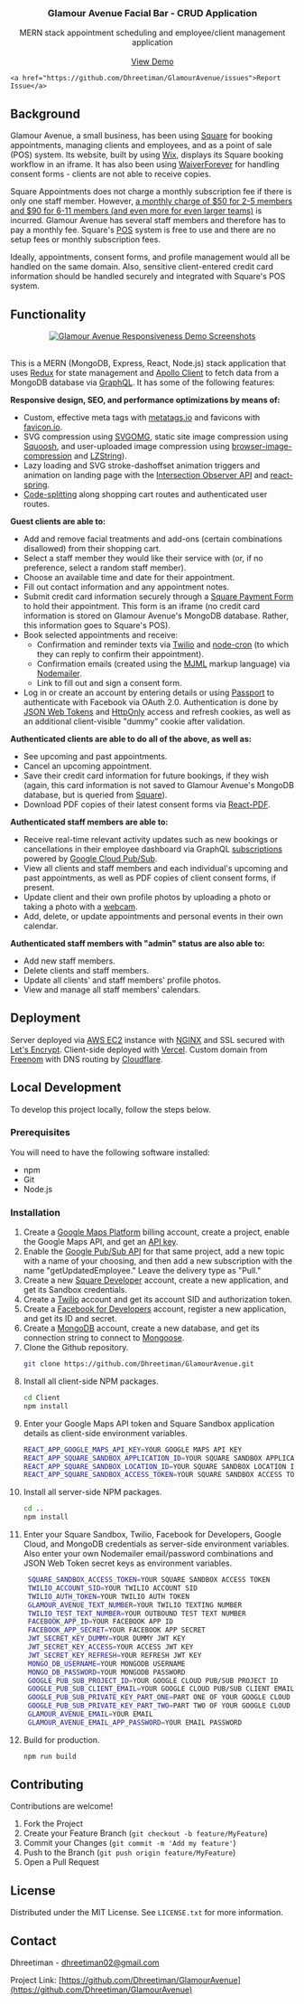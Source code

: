 
<!-- PROJECT LOGO -->
<br />
<p align="center">
  <a href="https://github.com/Dhreetiman/GlamourAvenue">
  </a>

  <h3 align="center">Glamour Avenue Facial Bar - CRUD Application</h3>

  <p align="center">
    MERN stack appointment scheduling and employee/client management application
    <br />
    <br />
    <a href="https://glamour-avenue.vercel.app">View Demo</a>
     
    <a href="https://github.com/Dhreetiman/GlamourAvenue/issues">Report Issue</a> 
  </p>
</p>

## Background

Glamour Avenue, a small business, has been using [Square](https://squareup.com/us/en) for booking appointments, managing clients and employees, and as a point of sale (POS) system. Its website, built by using [Wix](https://www.wix.com/), displays its Square booking workflow
in an iframe. It has also been using [WaiverForever](https://www.waiverforever.com/) for handling consent forms - clients are not able to receive copies.

Square Appointments does not charge a monthly subscription fee if there is only one staff member. However, [a monthly charge of $50 for 2-5 members and $90 for 6-11 members (and even more for even larger teams)](https://squareup.com/help/us/en/article/6238-square-appointments-faqs) is incurred.
Glamour Avenue has several staff members and therefore has to pay a monthly fee. Square's [POS](https://squareup.com/us/en/point-of-sale/software) system is free to use and there are no setup fees or monthly subscription fees.

Ideally, appointments, consent forms, and profile management would all be handled on the same domain. Also, sensitive client-entered credit card information should be handled securely and integrated with Square's POS system.

## Functionality

<p align="center">
<a href="https://glamour-avenue.vercel.app">
    <img  src="Client/src/images/GL_Responsive.png" alt= "Glamour Avenue Responsiveness Demo Screenshots" />
</a>
</span>
<br/ >
<br />

This is a MERN (MongoDB, Express, React, Node.js) stack application that uses [Redux](https://github.com/reduxjs/redux) for state management and [Apollo Client](https://www.npmjs.com/package/apollo-boost) to fetch data from a MongoDB database via [GraphQL](https://graphql.org/). It has some of the following features:

<strong>Responsive design, SEO, and performance optimizations by means of:</strong>

- Custom, effective meta tags with [metatags.io](https://metatags.io/) and favicons with [favicon.io](https://favicon.io/).
- SVG compression using [SVGOMG](https://jakearchibald.github.io/svgomg/), static site image compression using [Squoosh](https://squoosh.app/), and user-uploaded image compression using [browser-image-compression](https://www.npmjs.com/package/browser-image-compression) and [LZString](https://github.com/pieroxy/lz-string)).
- Lazy loading and SVG stroke-dashoffset animation triggers and animation on landing page with the [Intersection Observer API](https://www.npmjs.com/package/react-intersection-observer) and [react-spring](https://www.npmjs.com/package/react-spring).
- [Code-splitting](https://reactjs.org/docs/code-splitting.html) along shopping cart routes and authenticated user routes.

<strong>Guest clients are able to:</strong>

- Add and remove facial treatments and add-ons (certain combinations disallowed) from their shopping cart.
- Select a staff member they would like their service with (or, if no preference, select a random staff member).
- Choose an available time and date for their appointment.
- Fill out contact information and any appointment notes.
- Submit credit card information securely through a [Square Payment Form](https://github.com/square/react-square-payment-form) to hold their appointment. This form is an iframe (no credit card information is stored on Glamour Avenue's MongoDB database. Rather, this information goes to Square's POS).
- Book selected appointments and receive:
  - Confirmation and reminder texts via [Twilio](https://www.npmjs.com/package/twilio) and [node-cron](https://www.npmjs.com/package/node-cron) (to which they can reply to confirm their appointment).
  - Confirmation emails (created using the [MJML](https://github.com/mjmlio/mjml) markup language) via [Nodemailer](https://www.npmjs.com/package/nodemailer).
  - Link to fill out and sign a consent form.
- Log in or create an account by entering details or using [Passport](https://www.npmjs.com/package/passport-facebook) to authenticate with Facebook via OAuth 2.0. Authentication is done by [JSON Web Tokens](https://jwt.io/introduction/) and [HttpOnly](https://owasp.org/www-community/HttpOnly) access and refresh cookies, as well as an additional client-visible "dummy" cookie after validation.

<strong>Authenticated clients are able to do all of the above, as well as:</strong>

- See upcoming and past appointments.
- Cancel an upcoming appointment.
- Save their credit card information for future bookings, if they wish (again, this card information is not saved to Glamour Avenue's MongoDB database, but is queried from [Square](https://github.com/square/square-nodejs-sdk)).
- Download PDF copies of their latest consent forms via [React-PDF](https://www.npmjs.com/package/react-pdf).

<strong>Authenticated staff members are able to:</strong>

- Receive real-time relevant activity updates such as new bookings or cancellations in their employee dashboard via GraphQL [subscriptions](https://www.apollographql.com/docs/react/data/subscriptions/) powered by [Google Cloud Pub/Sub](https://cloud.google.com/pubsub/docs/overview).
- View all clients and staff members and each individual's upcoming and past appointments, as well as PDF copies of client consent forms, if present.
- Update client and their own profile photos by uploading a photo or taking a photo with a [webcam](https://github.com/MABelanger/react-html5-camera-photo).
- Add, delete, or update appointments and personal events in their own calendar.

<strong>Authenticated staff members with "admin" status are also able to:</strong>

- Add new staff members.
- Delete clients and staff members.
- Update all clients' and staff members' profile photos.
- View and manage all staff members' calendars.

## Deployment

Server deployed via [AWS EC2](https://aws.amazon.com/ec2/) instance with [NGINX](https://www.nginx.com/) and SSL secured with [Let's Encrypt](https://letsencrypt.org/). Client-side deployed with [Vercel](https://vercel.com/). Custom domain from [Freenom](https://www.freenom.com/) with DNS routing by [Cloudflare](https://www.cloudflare.com/).

## Local Development

To develop this project locally, follow the steps below.

### Prerequisites

You will need to have the following software installed:

- npm
- Git
- Node.js

### Installation

1. Create a [Google Maps Platform](https://developers.google.com/maps/gmp-get-started) billing account, create a project, enable the Google Maps API, and get an [API key](https://developers.google.com/maps/documentation/javascript/get-api-key).
2. Enable the [Google Pub/Sub API](https://cloud.google.com/pubsub) for that same project, add a new topic with a name of your choosing, and then add a new subscription with the name "getUpdatedEmployee." Leave the delivery type as "Pull."
3. Create a new [Square Developer](https://squareup.com/signup?country_code=us&v=developers) account, create a new application, and get its Sandbox credentials.
4. Create a [Twilio](https://www.twilio.com/try-twilio) account and get its account SID and authorization token.
5. Create a [Facebook for Developers](https://developers.facebook.com/) account, register a new application, and get its ID and secret.
6. Create a [MongoDB](https://account.mongodb.com/account/register) account, create a new database, and get its connection string to connect to [Mongoose](https://mongoosejs.com/docs/).
7. Clone the Github repository.
   ```sh
   git clone https://github.com/Dhreetiman/GlamourAvenue.git
   ```
8. Install all client-side NPM packages.
   ```sh
   cd Client
   npm install
   ```
9. Enter your Google Maps API token and Square Sandbox application details as client-side environment variables.
   ```sh
   REACT_APP_GOOGLE_MAPS_API_KEY=YOUR GOOGLE MAPS API KEY
   REACT_APP_SQUARE_SANDBOX_APPLICATION_ID=YOUR SQUARE SANDBOX APPLICATION ID
   REACT_APP_SQUARE_SANDBOX_LOCATION_ID=YOUR SQUARE SANDBOX LOCATION ID
   REACT_APP_SQUARE_SANDBOX_ACCESS_TOKEN=YOUR SQUARE SANDBOX ACCESS TOKEN
   ```
10. Install all server-side NPM packages.
    ```sh
    cd ..
    npm install
    ```
11. Enter your Square Sandbox, Twilio, Facebook for Developers, Google Cloud, and MongoDB credentials as server-side environment variables. Also enter your own Nodemailer email/password combinations and JSON Web Token secret keys as environment variables.
    ```sh
     SQUARE_SANDBOX_ACCESS_TOKEN=YOUR SQUARE SANDBOX ACCESS TOKEN
     TWILIO_ACCOUNT_SID=YOUR TWILIO ACCOUNT SID
     TWILIO_AUTH_TOKEN=YOUR TWILIO AUTH TOKEN
     GLAMOUR_AVENUE_TEXT_NUMBER=YOUR TWILIO TEXTING NUMBER
     TWILIO_TEST_TEXT_NUMBER=YOUR OUTBOUND TEST TEXT NUMBER
     FACEBOOK_APP_ID=YOUR FACEBOOK APP ID
     FACEBOOK_APP_SECRET=YOUR FACEBOOK APP SECRET
     JWT_SECRET_KEY_DUMMY=YOUR DUMMY JWT KEY
     JWT_SECRET_KEY_ACCESS=YOUR ACCESS JWT KEY
     JWT_SECRET_KEY_REFRESH=YOUR REFRESH JWT KEY
     MONGO_DB_USERNAME=YOUR MONGODB USERNAME
     MONGO_DB_PASSWORD=YOUR MONGODB PASSWORD
     GOOGLE_PUB_SUB_PROJECT_ID=YOUR GOOGLE CLOUD PUB/SUB PROJECT ID
     GOOGLE_PUB_SUB_CLIENT_EMAIL=YOUR GOOGLE CLOUD PUB/SUB CLIENT EMAIL
     GOOGLE_PUB_SUB_PRIVATE_KEY_PART_ONE=PART ONE OF YOUR GOOGLE CLOUD PUB/SUB PRIVATE KEY
     GOOGLE_PUB_SUB_PRIVATE_KEY_PART_TWO=PART TWO OF YOUR GOOGLE CLOUD PUB/SUB PRIVATE KEY
     GLAMOUR_AVENUE_EMAIL=YOUR EMAIL
     GLAMOUR_AVENUE_EMAIL_APP_PASSWORD=YOUR EMAIL PASSWORD
    ```
12. Build for production.
    ```sh
    npm run build
    ```

<!-- CONTRIBUTING -->

## Contributing

Contributions are welcome!

1. Fork the Project
2. Create your Feature Branch (`git checkout -b feature/MyFeature`)
3. Commit your Changes (`git commit -m 'Add my feature'`)
4. Push to the Branch (`git push origin feature/MyFeature`)
5. Open a Pull Request

<!-- LICENSE -->

## License

Distributed under the MIT License. See `LICENSE.txt` for more information.

<!-- CONTACT -->

## Contact

Dhreetiman - dhreetiman02@gmail.com

Project Link: [https://github.com/Dhreetiman/GlamourAvenue](https://github.com/Dhreetiman/GlamourAvenue)

